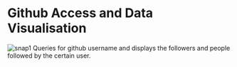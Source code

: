 # Github Access and Data Visualisation
![snap1](/snap1.PNG)
Queries for github username and displays the followers and people followed by the certain user.

